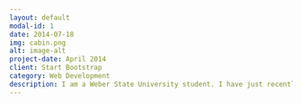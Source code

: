```yaml
---
layout: default
modal-id: 1
date: 2014-07-18
img: cabin.png
alt: image-alt
project-date: April 2014
client: Start Bootstrap
category: Web Development
description: I am a Weber State University student. I have just recently changed my major from Interior Design to Web Design and User Experience. So far I am really enjoying it and can't wait to learn more as I go through the rest of the courses of this program.
---
```


